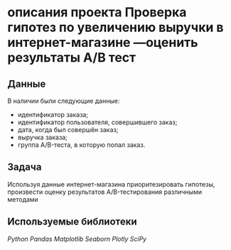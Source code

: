 # описания проекта Проверка гипотез по увеличению выручки в интернет-магазине —оценить результаты A/B тест


## Данные

В наличии были следующие данные:
- идентификатор заказа;
- идентификатор пользователя, совершившего заказ;
- дата, когда был совершён заказ;
- выручка заказа;
- группа A/B-теста, в которую попал заказ.




## Задача

Используя данные интернет-магазина приоритезировать гипотезы, произвести оценку результатов A/B-тестирования различными методами

## Используемые библиотеки
*Python* *Pandas* *Matplotlib* *Seaborn* *Plotly* *SciPy*
